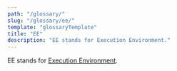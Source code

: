 ```yaml
---
path: "/glossary/"
slug: "/glossary/ee/"
template: "glossaryTemplate"
title: "EE"
description: "EE stands for Execution Environment."
---
```


EE stands for [Execution Environment](https://celestia.org/glossary/execution-environment/).